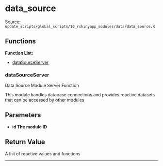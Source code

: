 # data_source

Source: `update_scripts/global_scripts/10_rshinyapp_modules/data/data_source.R`

## Functions

**Function List:**
- [dataSourceServer](#datasourceserver)

### dataSourceServer

Data Source Module Server Function

This module handles database connections and provides reactive datasets
that can be accessed by other modules


## Parameters

- **id The module ID**


## Return Value

A list of reactive values and functions


---

